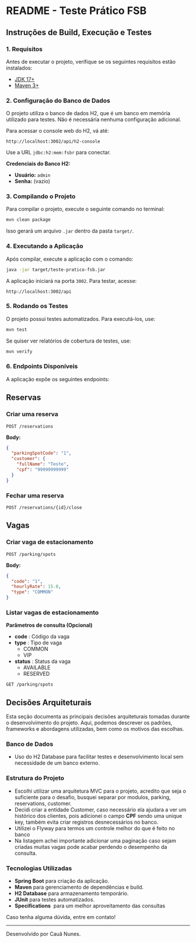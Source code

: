 # README - Teste Prático FSB

## Instruções de Build, Execução e Testes

### 1. Requisitos

Antes de executar o projeto, verifique se os seguintes requisitos estão instalados:

- [JDK 17+](https://adoptopenjdk.net/)
- [Maven 3+](https://maven.apache.org/download.cgi)

### 2. Configuração do Banco de Dados

O projeto utiliza o banco de dados H2, que é um banco em memória utilizado para testes. Não é necessária nenhuma configuração adicional.

Para acessar o console web do H2, vá até:

```
http://localhost:3002/api/h2-console
```

Use a URL `jdbc:h2:mem:fsbr` para conectar.

**Credenciais do Banco H2:**

- **Usuário:** `admin`
- **Senha:** (vazio)

### 3. Compilando o Projeto

Para compilar o projeto, execute o seguinte comando no terminal:

```sh
mvn clean package
```

Isso gerará um arquivo `.jar` dentro da pasta `target/`.

### 4. Executando a Aplicação

Após compilar, execute a aplicação com o comando:

```sh
java -jar target/teste-pratico-fsb.jar
```

A aplicação iniciará na porta `3002`. Para testar, acesse:

```
http://localhost:3002/api
```

### 5. Rodando os Testes

O projeto possui testes automatizados. Para executá-los, use:

```sh
mvn test
```

Se quiser ver relatórios de cobertura de testes, use:

```sh
mvn verify
```

### 6. Endpoints Disponíveis

A aplicação expõe os seguintes endpoints:

## Reservas

### Criar uma reserva

```http
POST /reservations
```

**Body:**

```json
{
  "parkingSpotCode": "1",
  "customer": {
    "fullName": "Teste",
    "cpf": "99999999999"
  }
}
```

### Fechar uma reserva

```http
POST /reservations/{id}/close
```

## Vagas

### Criar vaga de estacionamento

```http
POST /parking/spots
```

**Body:**

```json
{
  "code": "1",
  "hourlyRate": 15.0,
  "type": "COMMON"
}
```

### Listar vagas de estacionamento

**Parâmetros de consulta (Opcional)**

- **code** : Código da vaga
- **type** : Tipo de vaga
  - COMMON
  - VIP
- **status** : Status da vaga
  - AVAILABLE
  - RESERVED

```http
GET /parking/spots
```

## Decisões Arquiteturais

Esta seção documenta as principais decisões arquiteturais tomadas durante o desenvolvimento do projeto. Aqui, podemos descrever os padrões, frameworks e abordagens utilizadas, bem como os motivos das escolhas.

### Banco de Dados

- Uso do H2 Database para facilitar testes e desenvolvimento local sem necessidade de um banco externo.

### Estrutura do Projeto

- Escolhi utilizar uma arquitetura MVC para o projeto, acredito que seja o suficiente para o desafio, busquei separar por modulos, parking, reservations, customer.
- Decidi criar a entidade Customer, caso necessário ela ajudara a ver um histórico dos clientes, pois adicionei o campo **CPF** sendo uma unique key, também evita criar registros desnecessários no banco.
- Utilizei o Flyway para termos um controle melhor do que é feito no banco
- Na listagem achei importante adicionar uma paginação caso sejam criadas muitas vagas pode acabar perdendo o desempenho da consulta.

### Tecnologias Utilizadas

- **Spring Boot** para criação da aplicação.
- **Maven** para gerenciamento de dependências e build.
- **H2 Database** para armazenamento temporário.
- **JUnit** para testes automatizados.
- **Specifications**  para um melhor aproveitamento das consultas

Caso tenha alguma dúvida, entre em contato!

---

Desenvolvido por Cauã Nunes.

